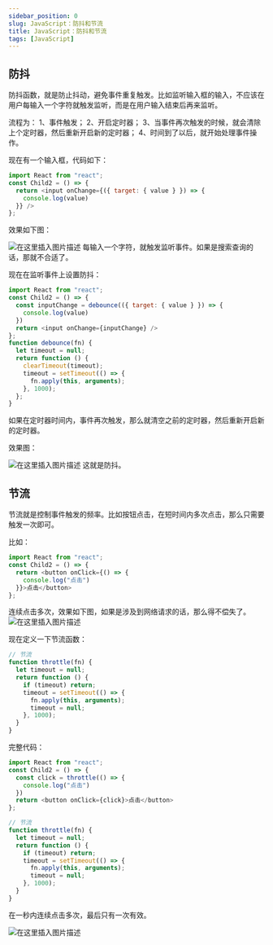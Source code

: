 ```yaml
---
sidebar_position: 0
slug: JavaScript：防抖和节流
title: JavaScript：防抖和节流
tags: [JavaScript]
---
```

<!--
 * @Author: duxinyues yongyuan253015@gmail.com
 * @Date: 2023-02-18 11:26:19
 * @LastEditors: duxinyues yongyuan253015@gmail.com
 * @LastEditTime: 2023-02-18 14:07:06
 * @FilePath: \blog\blog\javascript\javascript202302181127.md
 * @Description: 
 * Copyright (c) 2023 by ${git_name} email: ${git_email}, All Rights Reserved.
-->

## 防抖

防抖函数，就是防止抖动，避免事件重复触发。比如监听输入框的输入，不应该在用户每输入一个字符就触发监听，而是在用户输入结束后再来监听。

流程为：
1、事件触发；
2、开启定时器；
3、当事件再次触发的时候，就会清除上个定时器，然后重新开启新的定时器；
4、时间到了以后，就开始处理事件操作。

现在有一个输入框，代码如下：

```javascript
import React from "react";
const Child2 = () => {
  return <input onChange={({ target: { value } }) => {
    console.log(value)
  }} />
};
```

效果如下图：

![在这里插入图片描述](https://img-blog.csdnimg.cn/d68a13c69ae94bd4b01c9d2ef78880ee.png)
每输入一个字符，就触发监听事件。如果是搜索查询的话，那就不合适了。

现在在监听事件上设置防抖：

```javascript
import React from "react";
const Child2 = () => {
  const inputChange = debounce(({ target: { value } }) => {
    console.log(value)
  })
  return <input onChange={inputChange} />
};
function debounce(fn) {
  let timeout = null;
  return function () {
    clearTimeout(timeout);
    timeout = setTimeout(() => {
      fn.apply(this, arguments);
    }, 1000);
  };
}
```

如果在定时器时间内，事件再次触发，那么就清空之前的定时器，然后重新开启新的定时器。

效果图：

![在这里插入图片描述](https://img-blog.csdnimg.cn/20ac3f731b144197a240ef4c17561bb1.png)
 这就是防抖。

## 节流

节流就是控制事件触发的频率。比如按钮点击，在短时间内多次点击，那么只需要触发一次即可。

比如：

```javascript
import React from "react";
const Child2 = () => {
  return <button onClick={() => {
    console.log("点击")
  }}>点击</button>
};
```

连续点击多次，效果如下图，如果是涉及到网络请求的话，那么得不偿失了。
![在这里插入图片描述](https://img-blog.csdnimg.cn/8d5184ce1c234e68a7475f72e8cc4eab.png)

现在定义一下节流函数：

```javascript
// 节流
function throttle(fn) {
  let timeout = null;
  return function () {
    if (timeout) return;
    timeout = setTimeout(() => {
      fn.apply(this, arguments);
      timeout = null;
    }, 1000);
  }
}
```

完整代码：

```javascript
import React from "react";
const Child2 = () => {
  const click = throttle(() => {
    console.log("点击")
  })
  return <button onClick={click}>点击</button>
};

// 节流
function throttle(fn) {
  let timeout = null;
  return function () {
    if (timeout) return;
    timeout = setTimeout(() => {
      fn.apply(this, arguments);
      timeout = null;
    }, 1000);
  }
}
```

在一秒内连续点击多次，最后只有一次有效。

![在这里插入图片描述](https://img-blog.csdnimg.cn/44fbd7b48e94408e9c52eda86ccd89b3.png)

